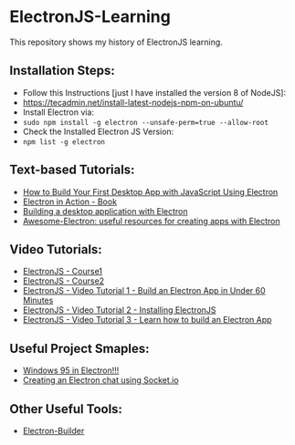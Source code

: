 # ElectronJS-Learning
This repository shows my history of ElectronJS learning.

## Installation Steps:
- Follow this Instructions [just I have installed the version 8 of NodeJS]:
- https://tecadmin.net/install-latest-nodejs-npm-on-ubuntu/
- Install Electron via:
- `sudo npm install -g electron --unsafe-perm=true --allow-root`
- Check the Installed Electron JS Version:
- `npm list -g electron`

## Text-based Tutorials: 
- [How to Build Your First Desktop App with JavaScript Using Electron](https://medium.freecodecamp.org/how-to-build-your-first-app-with-electron-41ebdb796930)
- [Electron in Action - Book](https://www.manning.com/books/electron-in-action)
- [Building a desktop application with Electron](https://medium.com/developers-writing/building-a-desktop-application-with-electron-204203eeb658)
- [Awesome-Electron: useful resources for creating apps with Electron](https://github.com/sindresorhus/awesome-electron)  

## Video Tutorials:
- [ElectronJS - Course1](https://www.youtube.com/playlist?list=PLYxzS__5yYQmocPoLUiEAfD1cJNjhdQar)
- [ElectronJS - Course2](https://www.youtube.com/playlist?list=PLC3y8-rFHvwiCJD3WrAFUrIMkGVDE0uqW)
- [ElectronJS - Video Tutorial 1 - Build an Electron App in Under 60 Minutes](https://www.youtube.com/watch?v=kN1Czs0m1SU)  
- [ElectronJS - Video Tutorial 2 - Installing ElectronJS](https://www.youtube.com/watch?v=5NQ-NbjLLMw)  
- [ElectronJS - Video Tutorial 3 - Learn how to build an Electron App](https://www.youtube.com/watch?v=CDXKMD1KkkA)

## Useful Project Smaples:
- [Windows 95 in Electron!!!](https://github.com/felixrieseberg/windows95)
- [Creating an Electron chat using Socket.io](http://luiseduardobrito.com/blog/creating-electron-chat-using-socket-io)

## Other Useful Tools:
- [Electron-Builder](https://github.com/electron-userland/electron-builder)
